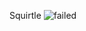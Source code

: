 Squirtle
![failed](https://static.wikia.nocookie.net/leonhartimvu/images/8/8c/Tierno_Squirtle.png/revision/latest?cb=20190128082527)
